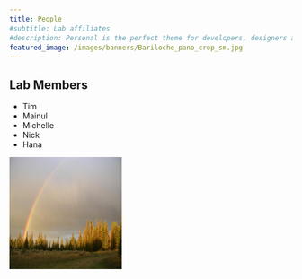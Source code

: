 ```yaml
---
title: People
#subtitle: Lab affiliates
#description: Personal is the perfect theme for developers, designers and other creatives.
featured_image: /images/banners/Bariloche_pano_crop_sm.jpg
---
```


## Lab Members

* Tim
* Mainul
* Michelle
* Nick
* Hana


<img class="img-circle img-responsive img-center" src="/images/teampic/LM-rainbow.JPG" alt="" height="200" width="200">

